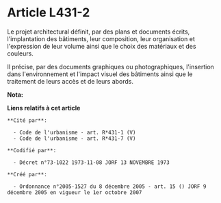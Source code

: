 # Article L431-2

Le projet architectural définit, par des plans et documents écrits, l'implantation des bâtiments, leur composition, leur
organisation et l'expression de leur volume ainsi que le choix des matériaux et des couleurs.

Il précise, par des documents graphiques ou photographiques, l'insertion dans l'environnement et l'impact visuel des
bâtiments ainsi que le traitement de leurs accès et de leurs abords.

**Nota:**



**Liens relatifs à cet article**

	**Cité par**:

	  - Code de l'urbanisme - art. R*431-1 (V)
	  - Code de l'urbanisme - art. R*431-7 (V)

	**Codifié par**:

	  - Décret n°73-1022 1973-11-08 JORF 13 NOVEMBRE 1973

	**Créé par**:

	  - Ordonnance n°2005-1527 du 8 décembre 2005 - art. 15 () JORF 9 décembre 2005 en vigueur le 1er octobre 2007

